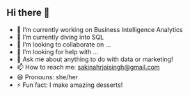 ## Hi there 👋



- 🔭 I’m currently working on Business Intelligence Analytics
- 🌱 I’m currently diving into SQL
- 👯 I’m looking to collaborate on ...
- 🤔 I’m looking for help with ...
- 💬 Ask me about anything to do with data or marketing! 
- 📫 How to reach me: sakinahrjaisingh@gmail.com
- 😄 Pronouns: she/her
- ⚡ Fun fact: I make amazing desserts! 

